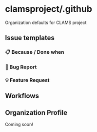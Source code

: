 # clamsproject/.github

Organization defaults for CLAMS project

## Issue templates

### 📋 Because / Done when

### 🐛 Bug Report

### 💡 Feature Request

## Workflows

## Organization Profile

Coming soon!
